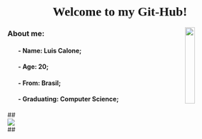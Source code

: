  <h1 align="center" style="font-family: 'Montserrat';">
    Welcome to my Git-Hub!
</h1>
<img align="right" width=21%
    src="https://media.tenor.com/MYaoHv7vvoUAAAAi/laughing-miles-morales.gif">
<h3 align="left">About me:</h3>
<ul>
    <h4>- Name: Luis Calone;</h4>
    <h4>- Age: 20;</h4>
    <h4>- From: Brasil;</h4>
    <h4>- Graduating: Computer Science;</h4>
</ul>
##
<div align="left">
    <img
    src="https://github-readme-stats.vercel.app/api?username=Luis-Calone&show_icons=true&theme=github_dark">
</div>
##
